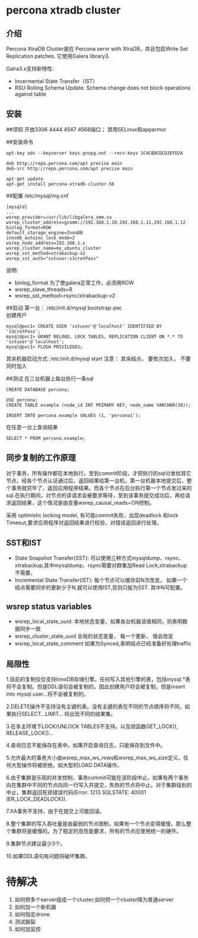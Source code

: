 percona xtradb cluster
========
介绍
----------
Percona XtraDB Cluster是在 Percona servr with XtraDB，并且包启Write Set Replication patches. 它使用Galera library3.


Galra3.x支持新特性:

- Incermental State Transfer（IST）
- RSU Rolling Schema Update. Schema change does not block operations against table


安装
-------
##须知
开放3306 4444 4567 4568端口； 禁用SELinux和apparmor

##安装命令
```
apt-key adv --keyserver keys.gnupg.net --recv-keys 1C4CBDCDCD2EFD2A

deb http://repo.percona.com/apt precise main
deb-src http://repo.percona.com/apt precise main

apt-get update
apt-get install percona-xtradb-cluster-56
```
##配置 /etc/mysql/my.cnf 
```
[mysqld]
...
wsrep_provider=/usr/lib/libgalera_smm.so
wsrep_cluster_address=gcomm://192.168.1.10,192.168.1.11,192.168.1.12
binlog_format=ROW  
default_storage_engine=InnoDB
innodb_autoinc_lock_mode=2
wsrep_node_address=192.168.1.x
wsrep_cluster_name=my_ubuntu_cluster
wsrep_sst_method=xtrabackup-v2
wsrep_sst_auth="sstuser:s3cretPass"
```
说明:
- binlog_format 为了使galera正常工作，必须用ROW
- wsrep_slave_threads=8
- wsrep_sst_method=rsync/xtrabackup-v2

##启动
第一台： /etc/init.d/mysql bootstrap-pxc <br>
创建用户

```
mysql@pxc1> CREATE USER 'sstuser'@'localhost' IDENTIFIED BY 's3cretPass';
mysql@pxc1> GRANT RELOAD, LOCK TABLES, REPLICATION CLIENT ON *.* TO 'sstuser'@'localhost';
mysql@pxc1> FLUSH PRIVILEGES;
```
其余机器启动方式: /etc/init.d/mysql start
注意： 其余结点， 要依次加入， 不要同时加入

##测试
在三台机器上每台执行一条sql

```
CREATE DATABASE percona;

USE percona;
CREATE TABLE example (node_id INT PRIMARY KEY, node_name VARCHAR(30));

INSERT INTO percona.example VALUES (1, 'percona1');
```
在任意一台上查询结果

```
SELECT * FROM percona.example;
```

同步复制的工作原理
-----
对于事务，所有操作都在本地执行，至到commit阶段，才把执行的sql分发给其它节点，经各个节点认证通过后，返回结果给第一台机，第一台机器本地提交后，整个事务就完毕了，返回应用程序结果。而各个节点在后台执行第一个节点发过来的sql.在执行期间，对节点的读请求会被要求等待，至到该事务提交成功后，再给请求返回结果，这个情况是由变量wsrep_causal_reads=ON控制。

采用 optimistic locking model, 有可能commit失败，出现deadlock 和lock Timeout,要求应用程序对返回结果进行校验，对错误返回进行处理。

SST和IST
----
- State Snapshot Transfer(SST): 可以使用三种方式mysqldump、rsync、xtrabackup,其中mysqldump、rsync需要对群集加Read Lock,xtrabackup不需要。
- Incremental State Transfer(IST): 每个节点可以缓存前N次改变， 如果一个结点需要同步的更新少于N,就可以使用IST,否则只能为SST. 其中N可配置。


wsrep status variables
--------
- wsrep_local_state_uuid: 本地状态变量，如果各台机器该值相同，则表明数据同步一致
- wsrep_cluster_state_uuid 全局的状态变量， 每一个更新， 值会改变
- wsrep_local_state_comment 如果为Synced,表明结点已经准备好处理traffic


局限性
-------------
1.目前的复制仅仅支持InnoDB存储引擎。任何写入其他引擎的表，包括mysql.*表将不会复制。但是DDL语句会被复制的，因此创建用户将会被复制，但是insert into mysql.user…将不会被复制的。

2.DELETE操作不支持没有主键的表。没有主键的表在不同的节点顺序将不同，如果执行SELECT…LIMIT… 将出现不同的结果集。

3.在多主环境下LOCK/UNLOCK TABLES不支持。以及锁函数GET_LOCK(), RELEASE_LOCK()…

4.查询日志不能保存在表中。如果开启查询日志，只能保存到文件中。

5.允许最大的事务大小由wsrep_max_ws_rows和wsrep_max_ws_size定义。任何大型操作将被拒绝。如大型的LOAD DATA操作。

6.由于集群是乐观的并发控制，事务commit可能在该阶段中止。如果有两个事务向在集群中不同的节点向同一行写入并提交，失败的节点将中止。对于集群级别的中止，集群返回死锁错误代码(Error: 1213 SQLSTATE: 40001 (ER_LOCK_DEADLOCK)).

7.XA事务不支持，由于在提交上可能回滚。

8.整个集群的写入吞吐量是由最弱的节点限制，如果有一个节点变得缓慢，那么整个集群将是缓慢的。为了稳定的高性能要求，所有的节点应使用统一的硬件。

9.集群节点建议最少3个。

10.如果DDL语句有问题将破坏集群。

待解决
=====
1. 如何把多个server组成一个cluster;如何把一个cluster降为普通server
2. 如何加一个新机器
3. 如何指定drone
4. 测试脑裂
5. 如何加监控

